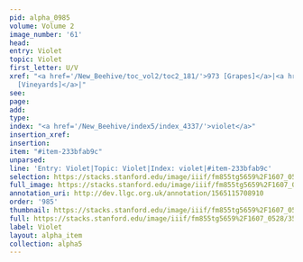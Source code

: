 ```yaml
---
pid: alpha_0985
volume: Volume 2
image_number: '61'
head: 
entry: Violet
topic: Violet
first_letter: U/V
xref: "<a href='/New_Beehive/toc_vol2/toc2_181/'>973 [Grapes]</a>|<a href='/New_Beehive/toc_vol2/toc2_364/'>1990
  [Vineyards]</a>|"
see: 
page: 
add: 
type: 
index: "<a href='/New_Beehive/index5/index_4337/'>violet</a>"
insertion_xref: 
insertion: 
item: "#item-233bfab9c"
unparsed: 
line: 'Entry: Violet|Topic: Violet|Index: violet|#item-233bfab9c'
selection: https://stacks.stanford.edu/image/iiif/fm855tg5659%2F1607_0528/351,4030,1059,156/full/0/default.jpg
full_image: https://stacks.stanford.edu/image/iiif/fm855tg5659%2F1607_0528/full/full/0/default.jpg
annotation_uri: http://dev.llgc.org.uk/annotation/1565115708910
order: '985'
thumbnail: https://stacks.stanford.edu/image/iiif/fm855tg5659%2F1607_0528/351,4030,600,180/250,/0/default.jpg
full: https://stacks.stanford.edu/image/iiif/fm855tg5659%2F1607_0528/351,4030,1059,156/full/0/default.jpg
label: Violet
layout: alpha_item
collection: alpha5
---
```

